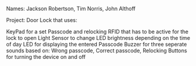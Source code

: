 Names: Jackson Robertson, Tim Norris, John Althoff

Project: Door Lock that uses:

KeyPad for a set Passcode and relocking
RFID that has to be active for the lock to open
Light Sensor to change LED brightness depending on the time of day
LED for displaying the entered Passcode
Buzzer for three seperate sounds based on: Wrong passcode, Correct passcode, Relocking
Buttons for turning the device on and off
